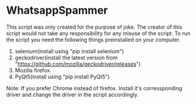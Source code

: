 # WhatsappSpammer
This script was only created for the purpose of joke. The creator of this script would not take any responsibility for any misuse of the script.
To run the script you need the following things preinstalled on your computer.
1. selenium(install using "pip install selenium")
2. geckodriver(install the latest version from "https://github.com/mozilla/geckodriver/releases")
3. Mozilla firefox.
4. PyQt5(install using "pip install PyQt5")

Note: If you prefer Chrome instead of firefox. Install it's corressponding driver and change the driver in the script accordingly.
